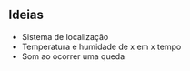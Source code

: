 ## Ideias

- Sistema de localização
- Temperatura e humidade de x em x tempo
- Som ao ocorrer uma queda
